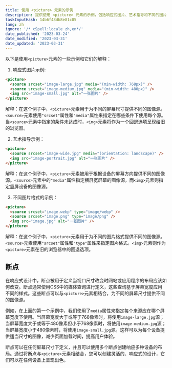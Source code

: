 ```yaml
---
title: 使用 <picture> 元素的示例
description: 提供使用 <picture> 元素的示例，包括响应式图片、艺术指导和不同的图片格式。
taskInputHash: 14b6f48db8e81c85
lang: zh
ignore: '/* cSpell:locale zh,en*/'
date_published: '2023-03-24'
date_modified: '2023-03-31'
date_updated: '2023-03-31'
---
```

以下是使用`<picture>`元素的一些示例和它们的解释：

1. 响应式图片示例:

```html
<picture>
  <source srcset="image-large.jpg" media="(min-width: 768px)" />
  <source srcset="image-medium.jpg" media="(min-width: 480px)" />
  <img src="image-small.jpg" alt="一张图片" />
</picture>
```

解释：在这个例子中，`<picture>`元素用于为不同的屏幕尺寸提供不同的图像源。`<source>`元素使用`"srcset"`属性和`"media"`属性来指定在哪些条件下使用每个源。当`<source>`元素中指定的条件未达成时，`<img>`元素将作为一个回退选项呈现给旧的浏览器。

2. 艺术指导示例：

```html
<picture>
  <source srcset="image-wide.jpg" media="(orientation: landscape)" />
  <img src="image-portrait.jpg" alt="一张图片" />
</picture>
```

解释：在这个例子中，`<picture>`元素被用于根据设备的屏幕方向提供不同的图像源。`<source>`元素中的`"media"`属性指定横屏宽屏幕的图像源，而`<img>`元素则指定竖屏设备的图像源。

3. 不同图片格式的示例：

```html
<picture>
  <source srcset="image.webp" type="image/webp" />
  <source srcset="image.png" type="image/png" />
  <img src="image.jpg" alt="一张图片" />
</picture>
```

解释：在这个例子中，`<picture>`元素用于为不同的图片格式提供不同的图像源。`<source>`元素使用`"srcset"`属性和`"type"`属性来指定图片格式。`<img>`元素则作为`<picture>`元素在旧的浏览器中的回退选项。

## 断点

在响应式设计中，断点被用于定义当视口尺寸改变时网站或应用程序的布局应该如何改变。断点通常使用CSS中的媒体查询进行定义，这些查询基于屏幕宽度应用不同的样式。这些断点可以与`<picture>`元素相结合，为不同的屏幕尺寸提供不同的图像源。

例如，在上面的第一个示例中，我们使用了`media`属性来指定每个来源应在哪个屏幕宽度下使用。当屏幕宽度大于或等于768像素时，将使用`image-large.jpg`源；当屏幕宽度大于或等于480像素但小于768像素时，将使用`image-medium.jpg`源；当屏幕宽度小于480像素时，将使用`image-small.jpg`源。这样可以为每个设备提供适当尺寸的图像，减少页面加载时间，提高用户体验。

断点可以在任何屏幕尺寸下定义，并且可以使用多个断点创建响应多种设备的布局。通过将断点与`<picture>`元素相结合，您可以创建灵活的、响应式的设计，它们可以在任何设备上呈现出色。
